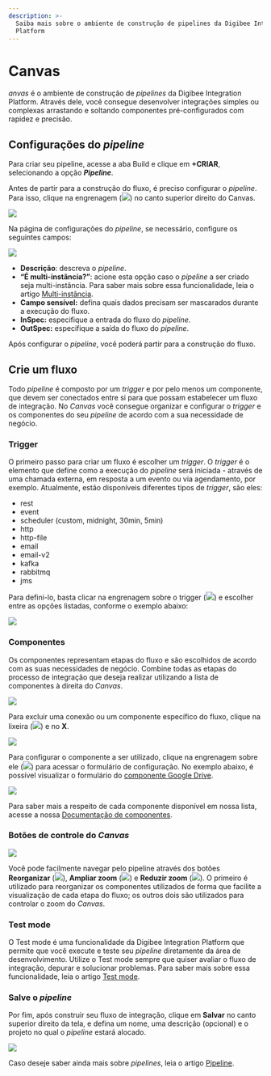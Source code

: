 ```yaml
---
description: >-
  Saiba mais sobre o ambiente de construção de pipelines da Digibee Integration
  Platform
---
```


# Canvas

_anvas_ é o ambiente de construção de _pipelines_ da Digibee Integration Platform. Através dele, você consegue desenvolver integrações simples ou complexas arrastando e soltando componentes pré-configurados com rapidez e precisão.

## Configurações do _pipeline_ <a href="#h_8e2011d038" id="h_8e2011d038"></a>

Para criar seu pipeline, acesse a aba Build e clique em **+CRIAR**, selecionando a opção _**Pipeline**_.

Antes de partir para a construção do fluxo, é preciso configurar o _pipeline_. Para isso, clique na engrenagem (![](https://lh3.googleusercontent.com/PDFbPxPG25G7iTGz\_erHpVfi3DftPBrZ-2LZtRx2weEXKTIaol65mA6UrA19ZkOLuga6I60mf0imvLK8BomnmaHcGQmNw\_7aJRPAMDOtgwMjbHK976caIlTPuxoBIPVDS2xdOLhAHe1URou8TQ)) no canto superior direito do Canvas.

![](<../../.gitbook/assets/01 (2).png>)

Na página de configurações do _pipeline_, se necessário, configure os seguintes campos:

![](../../.gitbook/assets/image12.png)

* **Descrição**: descreva o _pipeline_.
* **“É multi-instância?”**: acione esta opção caso o _pipeline_ a ser criado seja multi-instância. Para saber mais sobre essa funcionalidade, leia o artigo [Multi-instância](../../configurations/multi-instancia.md).
* **Campo sensível:** defina quais dados precisam ser mascarados durante a execução do fluxo.
* **InSpec:** especifique a entrada do fluxo do _pipeline_.
* **OutSpec:** especifique a saída do fluxo do _pipeline_.

Após configurar o _pipeline_, você poderá partir para a construção do fluxo.

## Crie um fluxo <a href="#h_c35f0fc316" id="h_c35f0fc316"></a>

Todo _pipeline_ é composto por um _trigger_ e por pelo menos um componente, que devem ser conectados entre si para que possam estabelecer um fluxo de integração. No _Canvas_ você consegue organizar e configurar o _trigger_ e os componentes do seu _pipeline_ de acordo com a sua necessidade de negócio.

### Trigger <a href="#h_080f25dba4" id="h_080f25dba4"></a>

O primeiro passo para criar um fluxo é escolher um _trigger_. O _trigger_ é o elemento que define como a execução do _pipeline_ será iniciada - através de uma chamada externa, em resposta a um evento ou via agendamento, por exemplo. Atualmente, estão disponíveis diferentes tipos de _trigger_, são eles:

* rest
* event
* scheduler (custom, midnight, 30min, 5min)
* http
* http-file
* email
* email-v2
* kafka
* rabbitmq
* jms

Para defini-lo, basta clicar na engrenagem sobre o trigger (![](https://lh3.googleusercontent.com/LXIoYs3fSutzp-9Zmw3u-Xx5wLMCRBnBdkFCXsoHbH3lWww\_FQoMi9Z6-xnXTQBPPP4ad9yWIlZaXm2Fyy7F7nrU092dti3-OUUSw7TohMZ5d\_cA66IKSJ9Un7eaZlwFTvcKRYMo6UQU8QPUMQ)) e escolher entre as opções listadas, conforme o exemplo abaixo:

![](../../.gitbook/assets/03.gif)

### Componentes <a href="#h_282c4b0fe6" id="h_282c4b0fe6"></a>

Os componentes representam etapas do fluxo e são escolhidos de acordo com as suas necessidades de negócio. Combine todas as etapas do processo de integração que deseja realizar utilizando a lista de componentes à direita do _Canvas_.

![](<../../.gitbook/assets/04 (1).gif>)

Para excluir uma conexão ou um componente específico do fluxo, clique na lixeira (![](https://lh4.googleusercontent.com/UorzdVWqIhXA06h8\_-fZraoDF1k\_0-8Hx\_T5r1wRIwTA2gU9omhLlBNyjIRHiAvlwEmshX5SUitkaCKpWTE9hel6oadijB6h69-zqu3ZwjWBdla08FaHxVdInVJ-D4u2NQxOQeagENEhs5mttA)) e no **X**.

![](../../.gitbook/assets/image10.gif)

Para configurar o componente a ser utilizado, clique na engrenagem sobre ele (![](https://lh3.googleusercontent.com/LXIoYs3fSutzp-9Zmw3u-Xx5wLMCRBnBdkFCXsoHbH3lWww\_FQoMi9Z6-xnXTQBPPP4ad9yWIlZaXm2Fyy7F7nrU092dti3-OUUSw7TohMZ5d\_cA66IKSJ9Un7eaZlwFTvcKRYMo6UQU8QPUMQ)) para acessar o formulário de configuração. No exemplo abaixo, é possível visualizar o formulário do [componente Google Drive](../../components/file-storage/google-drive.md).

![](<../../.gitbook/assets/06 (1).gif>)

Para saber mais a respeito de cada componente disponível em nossa lista, acesse a nossa [Documentação de componentes](broken-reference/).

### Botões de controle do _Canvas_ <a href="#h_18ac7e89a6" id="h_18ac7e89a6"></a>

![](<../../.gitbook/assets/image4 (1).png>)

Você pode facilmente navegar pelo pipeline através dos botões **Reorganizar** (![](https://lh3.googleusercontent.com/J27T\_GWpXoBVLl4TWDx1fp6efXkbGFo9wgmIDTc6Efa1J9mF1c7GU-Shbrpm039UvBZoDqGsQZ58Yja7v3Jvy\_rrBMW\_d3fOtdFMtc7o2B6EpxCz8RlLTd7bZl-GgMXdaAQ-2wuKwHRXxN7txw)), **Ampliar zoom** (![](https://lh6.googleusercontent.com/2qvd6tDFPXxQQEw7JOdrf6z18Aa\_TBZDVXwI5hOyISuAb7dnn\_-CR4oQ7CG0\_Q4UDmza3dRguNiat4etM6U5FOa2Ed0xhJquz4cxE7Drgmlu8rFPJkA39ffwODdbf2baOFfypbQRsFp5fA7Aiw)) e **Reduzir zoom** (![](https://lh5.googleusercontent.com/g\_yrggzADfZNnyO-S1rL53A6whsgcX2XB9oSwGcc5Xd8rIx-qS8yWSpVKHcYnCk3w77cgHkXhVdLKAESPfgL8JkjBSL3n8Sxjj0pJVfCEJs0HSgUl9UimJtyt5plrt4Bf9DWupCVOYOay7Ljag)). O primeiro é utilizado para reorganizar os componentes utilizados de forma que facilite a visualização de cada etapa do fluxo; os outros dois são utilizados para controlar o zoom do _Canvas_.

### Test mode <a href="#h_ae41fc1aa6" id="h_ae41fc1aa6"></a>

O Test mode é uma funcionalidade da Digibee Integration Platform que permite que você execute e teste seu _pipeline_ diretamente da área de desenvolvimento. Utilize o Test mode sempre que quiser avaliar o fluxo de integração, depurar e solucionar problemas. Para saber mais sobre essa funcionalidade, leia o artigo [Test mode](test-mode/).

### Salve o _pipeline_ <a href="#h_aa813df937" id="h_aa813df937"></a>

Por fim, após construir seu fluxo de integração, clique em **Salvar** no canto superior direito da tela, e defina um nome, uma descrição (opcional) e o projeto no qual o _pipeline_ estará alocado.

![](../../.gitbook/assets/image3.png)

Caso deseje saber ainda mais sobre _pipelines_, leia o artigo [Pipeline](../pipelines/).

